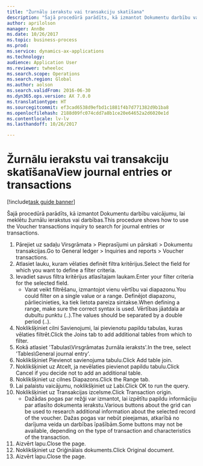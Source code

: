 ```yaml
--- 
title: "Žurnālu ierakstu vai transakciju skatīšana"
description: "Šajā procedūrā parādīts, kā izmantot Dokumentu darbību vaicājumu, lai meklētu žurnālu ierakstus vai darbības."
author: aprilolson
manager: AnnBe
ms.date: 10/26/2017
ms.topic: business-process
ms.prod: 
ms.service: dynamics-ax-applications
ms.technology: 
audience: Application User
ms.reviewer: twheeloc
ms.search.scope: Operations
ms.search.region: Global
ms.author: aolson
ms.search.validFrom: 2016-06-30
ms.dyn365.ops.version: AX 7.0.0
ms.translationtype: HT
ms.sourcegitcommit: ef3cad6538d9efbd1c1881f4b7d771382d9b1ba8
ms.openlocfilehash: 2188d09fc074cdd7a8b1ce20e64652a2d6020e1d
ms.contentlocale: lv-lv
ms.lasthandoff: 10/26/2017

---
```

# <a name="view-journal-entries-or-transactions"></a><span data-ttu-id="47224-103">Žurnālu ierakstu vai transakciju skatīšana</span><span class="sxs-lookup"><span data-stu-id="47224-103">View journal entries or transactions</span></span>

[!include[task guide banner](../../includes/task-guide-banner.md)]

<span data-ttu-id="47224-104">Šajā procedūrā parādīts, kā izmantot Dokumentu darbību vaicājumu, lai meklētu žurnālu ierakstus vai darbības.</span><span class="sxs-lookup"><span data-stu-id="47224-104">This procedure shows how to use the Voucher transactions inquiry to search for journal entries or transactions.</span></span>

1. <span data-ttu-id="47224-105">Pārejiet uz sadaļu Virsgrāmata > Pieprasījumi un pārskati > Dokumentu transakcijas.</span><span class="sxs-lookup"><span data-stu-id="47224-105">Go to General ledger > Inquiries and reports > Voucher transactions.</span></span>
2. <span data-ttu-id="47224-106">Atlasiet lauku, kuram vēlaties definēt filtra kritērijus.</span><span class="sxs-lookup"><span data-stu-id="47224-106">Select the field for which you want to define a filter criteria.</span></span>
3. <span data-ttu-id="47224-107">Ievadiet savus filtra kritērijus atlasītajam laukam.</span><span class="sxs-lookup"><span data-stu-id="47224-107">Enter your filter criteria for the selected field.</span></span>
    * <span data-ttu-id="47224-108">Varat veikt filtrēšanu, izmantojot vienu vērtību vai diapazonu.</span><span class="sxs-lookup"><span data-stu-id="47224-108">You could filter on a single value or a range.</span></span> <span data-ttu-id="47224-109">Definējot diapazonu, pārliecinieties, ka tiek lietota pareiza sintakse.</span><span class="sxs-lookup"><span data-stu-id="47224-109">When defining a range, make sure the correct syntax is used.</span></span> <span data-ttu-id="47224-110">Vērtības jāatdala ar dubultu punktu (..).</span><span class="sxs-lookup"><span data-stu-id="47224-110">The values should be separated by a double period (..).</span></span>  
4. <span data-ttu-id="47224-111">Noklikšķiniet cilni Savienojumi, lai pievienotu papildu tabulas, kuras vēlaties filtrēt.</span><span class="sxs-lookup"><span data-stu-id="47224-111">Click the Joins tab to add additional tables from which to filter.</span></span>
5. <span data-ttu-id="47224-112">Kokā atlasiet 'Tabulas\Virsgrāmatas žurnāla ieraksts'.</span><span class="sxs-lookup"><span data-stu-id="47224-112">In the tree, select 'Tables\General journal entry'.</span></span>
6. <span data-ttu-id="47224-113">Noklikšķiniet Pievienot savienojuma tabulu.</span><span class="sxs-lookup"><span data-stu-id="47224-113">Click Add table join.</span></span>
7. <span data-ttu-id="47224-114">Noklikšķiniet uz Atcelt, ja nevēlaties pievienot papildu tabulu.</span><span class="sxs-lookup"><span data-stu-id="47224-114">Click Cancel if you decide not to add an additional table.</span></span>
8. <span data-ttu-id="47224-115">Noklikšķiniet uz cilnes Diapazons.</span><span class="sxs-lookup"><span data-stu-id="47224-115">Click the Range tab.</span></span>
9. <span data-ttu-id="47224-116">Lai palaistu vaicājumu, noklikšķiniet uz Labi.</span><span class="sxs-lookup"><span data-stu-id="47224-116">Click OK to run the query.</span></span>
10. <span data-ttu-id="47224-117">Noklikšķiniet uz Transakcijas izcelsme.</span><span class="sxs-lookup"><span data-stu-id="47224-117">Click Transaction origin.</span></span>
    * <span data-ttu-id="47224-118">Dažādas pogas par režģi var izmantot, lai izpētītu papildu informāciju par atlasīto dokumenta ierakstu.</span><span class="sxs-lookup"><span data-stu-id="47224-118">Various buttons about the grid can be used to research additional information about the selected record of the voucher.</span></span> <span data-ttu-id="47224-119">Dažas pogas var nebūt pieejamas, atkarībā no darījuma veida un darbības īpašībām.</span><span class="sxs-lookup"><span data-stu-id="47224-119">Some buttons may not be available, depending on the type of transaction and characteristics of the transaction.</span></span>  
11. <span data-ttu-id="47224-120">Aizvērt lapu.</span><span class="sxs-lookup"><span data-stu-id="47224-120">Close the page.</span></span>
12. <span data-ttu-id="47224-121">Noklikšķiniet uz Oriģinālais dokuments.</span><span class="sxs-lookup"><span data-stu-id="47224-121">Click Original document.</span></span>
13. <span data-ttu-id="47224-122">Aizvērt lapu.</span><span class="sxs-lookup"><span data-stu-id="47224-122">Close the page.</span></span>


